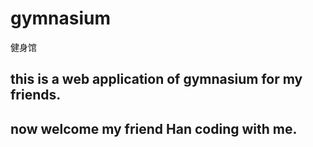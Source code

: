 # gymnasium
健身馆
## this is a web application of gymnasium for my friends.
## now welcome my friend Han coding with me.